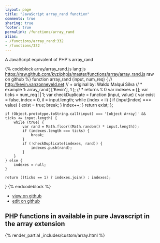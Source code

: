 ```yaml
---
layout: page
title: "JavaScript array_rand function"
comments: true
sharing: true
footer: true
permalink: /functions/array_rand
alias:
- /functions/array_rand:332
- /functions/332
---
```

<!-- Generated by Rakefile:build -->
A JavaScript equivalent of PHP's array_rand

{% codeblock array/array_rand.js lang:js https://raw.github.com/kvz/phpjs/master/functions/array/array_rand.js raw on github %}
function array_rand (input, num_req) {
    // http://kevin.vanzonneveld.net
    // +   original by: Waldo Malqui Silva
    // *     example 1: array_rand( ['Kevin'], 1 );
    // *     returns 1: 0
    var indexes = [];
    var ticks = num_req || 1;
    var checkDuplicate = function (input, value) {
        var exist = false,
            index = 0,
            il = input.length;
        while (index < il) {
            if (input[index] === value) {
                exist = true;
                break;
            }
            index++;
        }
        return exist;
    };

    if (Object.prototype.toString.call(input) === '[object Array]' && ticks <= input.length) {
        while (true) {
            var rand = Math.floor((Math.random() * input.length));
            if (indexes.length === ticks) {
                break;
            }
            if (!checkDuplicate(indexes, rand)) {
                indexes.push(rand);
            }
        }
    } else {
        indexes = null;
    }

    return ((ticks == 1) ? indexes.join() : indexes);
}
{% endcodeblock %}

 - [view on github](https://github.com/kvz/phpjs/blob/master/functions/array/array_rand.js)
 - [edit on github](https://github.com/kvz/phpjs/edit/master/functions/array/array_rand.js)

## PHP functions in available in pure Javascript in the array extension
{% render_partial _includes/custom/array.html %}
